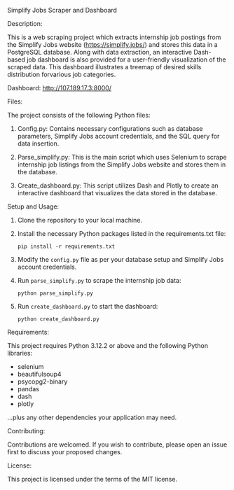 Simplify Jobs Scraper and Dashboard

Description:

This is a web scraping project which extracts internship job postings from the Simplify Jobs website (https://simplify.jobs/) and stores this data in a PostgreSQL database. Along with data extraction, an interactive Dash-based job dashboard is also provided for a user-friendly visualization of the scraped data. This dashboard illustrates a treemap of desired skills distribution forvarious  job categories.

Dashboard: http://107.189.17.3:8000/

Files:

The project consists of the following Python files:

1. Config.py: Contains necessary configurations such as database parameters, Simplify Jobs account credentials, and the SQL query for data insertion.

2. Parse_simplify.py: This is the main script which uses Selenium to scrape internship job listings from the Simplify Jobs website and stores them in the database.

3. Create_dashboard.py: This script utilizes Dash and Plotly to create an interactive dashboard that visualizes the data stored in the database.


Setup and Usage:

1. Clone the repository to your local machine.

2. Install the necessary Python packages listed in the requirements.txt file:
   
   ```
   pip install -r requirements.txt
   ```

3. Modify the `config.py` file as per your database setup and Simplify Jobs account credentials.

4. Run `parse_simplify.py` to scrape the internship job data:

   ```
   python parse_simplify.py
   ```

5. Run `create_dashboard.py` to start the dashboard:

   ```
   python create_dashboard.py
   ```

Requirements:

This project requires Python 3.12.2 or above and the following Python libraries:

- selenium
- beautifulsoup4
- psycopg2-binary
- pandas
- dash
- plotly

...plus any other dependencies your application may need.

Contributing:

Contributions are welcomed. If you wish to contribute, please open an issue first to discuss your proposed changes.

License:

This project is licensed under the terms of the MIT license.
